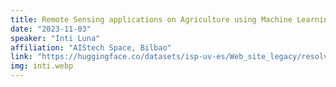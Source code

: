 ```yaml
---
title: Remote Sensing applications on Agriculture using Machine Learning
date: "2023-11-03"
speaker: "Inti Luna"
affiliation: "AIStech Space, Bilbao"
link: "https://huggingface.co/datasets/isp-uv-es/Web_site_legacy/resolve/main/seminars/Remote_Sensing_and_Machine_Learning_Applications_on_Agriculture.pdf"
img: inti.webp
---
```

